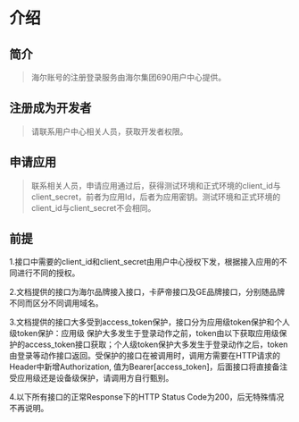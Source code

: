 #  介绍

## 简介
	
>  海尔账号的注册登录服务由海尔集团690用户中心提供。	


## 注册成为开发者  

>  请联系用户中心相关人员，获取开发者权限。

## 申请应用

>  联系相关人员，申请应用通过后，获得测试环境和正式环境的client_id与client_secret，前者为应用Id，后者为应用密钥。测试环境和正式环境的client_id与client_secret不会相同。  



## 前提

1.接口中需要的client_id和client_secret由用户中心授权下发，根据接入应用的不同进行不同的授权。<br/>

2.文档提供的接口为海尔品牌接入接口，卡萨帝接口及GE品牌接口，分别随品牌不同而区分不同调用域名。<br/>

3.文档提供的接口大多受到access_token保护，接口分为应用级token保护和个人级token保护：应用级
保护大多发生于登录动作之前，token由以下获取应用级保护的access_token接口获取；个人级token保护大多发生于登录动作之后，token
由登录等动作接口返回。受保护的接口在被调用时，调用方需要在HTTP请求的Header中新增Authorization,
值为Bearer[access_token]，后面接口将直接备注受应用级还是设备级保护，请调用方自行甄别。<br/>

4.以下所有接口的正常Response下的HTTP Status Code为200，后无特殊情况不再说明。<br/>